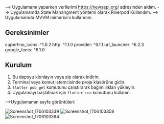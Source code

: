 --> Uygulamamı yaparken verilerimi https://newsapi.org/ adresinden aldım.
--> Uygulamamda State Manangment yöntemi olarak Riverpod Kullandım.
--> Uygulamamda MVVM mimarisini kullandım.

## Gereksinimler
  cupertino_icons: ^1.0.2
  http: ^1.1.0
  provider: ^6.1.1
  url_launcher: ^6.2.3
  google_fonts: ^6.1.0

## Kurulum
1. Bu depoyu klonlayın veya zip olarak indirin.
2. Terminal veya komut istemcisinde proje klasörüne gidin.
3. `flutter pub get` komutunu çalıştırarak bağımlılıkları yükleyin.
4. Uygulamayı başlatmak için `flutter run` komutunu kullanın.

-->Uygulamamın sayfa görüntüleri:

![Screenshot_1706103339](https://github.com/gczmurat/flutter_haber_uygulamasi/assets/104165687/9c46b1ac-35da-4ff9-8d07-78e308a24ff5)
![Screenshot_1706103358](https://github.com/gczmurat/flutter_haber_uygulamasi/assets/104165687/669edf93-10fa-47a2-934d-6c6361888429)
![Screenshot_1706103364](https://github.com/gczmurat/flutter_haber_uygulamasi/assets/104165687/b8201cdc-9e0e-489a-98eb-79815f9b9294)
